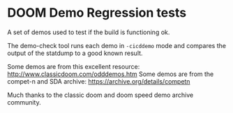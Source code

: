 # DOOM Demo Regression tests

A set of demos used to test if the build is functioning ok.

The demo-check tool runs each demo in `-cicddemo` mode and compares the output of the statdump to a good known result.

Some demos are from this excellent resource: http://www.classicdoom.com/odddemos.htm
Some demos are from the compet-n and SDA archive: https://archive.org/details/competn

Much thanks to the classic doom and doom speed demo archive community.